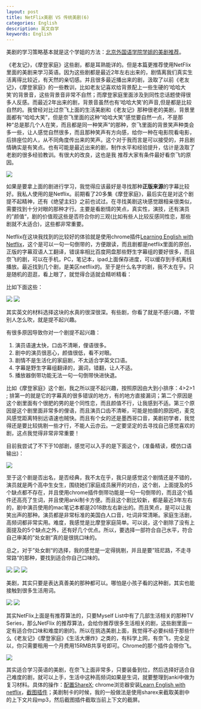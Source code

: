```yaml
---
layout: post
title: NetFlix美剧 VS 传统美剧(6)
categories: English
description: 英文自学
keywords: English
---
```


美剧的学习策略基本就是这个学姐的方法：[北京外国语学院学姐的美剧推荐](https://www.bilibili.com/video/BV1xM4y1K7M7)。

《老友记》，《摩登家庭》这些剧，都是耳熟能详的。但是本篇更推荐使用NetFlix里面的美剧来学习英语。因为这些剧都是最近2年左右出来的，剧情离我们真实生活离得比较近，有天然的亲切感。并且很多最近播出来的剧，汲取了以前《老友记》，《摩登家庭》的一些教训，比如老友记喜欢给背景配上一些生硬的‘哈哈大笑’的背景音，这些背景音非常不自然；而摩登家庭里面涉及到同性恋话题使得很多人反感。而最近2年出来的剧，背景音虽然也有‘哈哈大笑’的声音,但是都是比较自然的。我曾经对比过奈飞上面的生活美剧和《老友记》那种很老的美剧，背景里面都有“哈哈大笑”，但是奈飞里面的这种“哈哈大笑”感觉要自然一点，不是那种“总是那几个人在笑，而且都是同一种笑声”的那种，奈飞里面的背景笑声种类会多一些，让人感觉自然很多，而且那种笑声有方向感，给你一种在电影院看电影，后排座位的人，从不同角度传出来的笑声。这个对于我而言是可以接受的，并且剧情确实是有笑点。也有可能是最近出来的剧，制作水平和经验提升，估计是汲取了老剧的很多经验教训。有很大的改良，这也是我 推荐大家有条件最好看奈飞的原因。

<img src="https://cs-cn.top//images/posts/dancimidu83825.png"/>

如果是要拿上面的剧进行学习，我觉得应该最好是寻找那种**正版来源**的字幕比较好。我私人使用的是Netflix。前期看了20多集《摩登家庭》，最后实在是对这个剧提不起精神，还有《绝望主妇》之前也试过。在寻找美剧这块感觉跟相亲很类似，需要找到十分对眼的那种才行。主要是看剧情的笑点，真实性，演技，还有演员的”颜值“，剧的价值观这些是否符合你的三观(比如有些人比较反感同性恋，那些剧就不太适合)，这些都非常重要。

Netflix在这块我找到的比较好的体验就是使用chrome插件[Learning English with Netflix](https://chrome.google.com/webstore/detail/language-learning-with-ne/hoombieeljmmljlkjmnheibnpciblicm)，这个是可以一句一句倒带的，方便跟读，而且剧都是netflix里面的原创，正版的字幕双语人工翻译，错误率相比百度网盘那些野生字幕组的要好很多，而且奈飞的剧，可以在手机，PC，笔记本，ipad上面保存进度，可以缓存到手机离线播放。最近找到几个剧，是美区netflix的。至于是什么名字的剧，我不太在乎。只是随机的逛逛，看上眼了，就觉得合适就会精听精看：

比如下面这些：

<img src="https://cs-cn.top/images/posts/kitty555.png"/>

<img src="https://cs-cn.top/images/posts/fuller858.png"/>

其实英文的材料选择这块的水真的很深很深。有些剧，你看了就是不感兴趣，不管别人怎么吹，就是提不起兴趣。

有很多原因导致你对一个剧提不起兴趣：

1. 演员语速太快，口齿不清晰，俚语很多。
2. 剧中的演员很恶心，颜值很低，看不对眼。
3. 剧情不是生活化的家庭剧，不太适合学英文口语。
4. 字幕是野生字幕组翻译的，漏词，错翻，让人不适。
5. 播放器倒带功能无法一句一句倒带快进快退。

比如《摩登家庭》这个剧，我之所以提不起兴趣，按照原因由大到小排序：4>2>1  ;     排第一的就是它的字幕真的很多错误的地方，有的地方直接漏词；第二个原因是这个剧里面有个很肥的男的是个同性恋，而且颜值不行，让我感到不适。第三个原因是这个剧里面非常多的俚语，而且演员口齿不清晰，可能是拍摄的原因吧，麦克风感觉距离特别远语速也贼快。而且有个女的还是墨西哥口音，美剧初学者，我觉得还是要比较挑剔一些才行，不能人云亦云。一定要坚定的去寻找自己感觉喜欢的剧，这点我觉得非常非常重要！



目前我尝试了不下于10部剧，感觉可以入手的是下面这个，(准备精读，模仿口语输出)：

<img src="https://cs-cn.top/images/posts/kitty555.png"/>

至于这个剧是否出名，是否经典，我不太在乎，我只是感觉这个剧情还是不错的，演员就是两个高中生女生，围绕她们家庭成员展开的对白，这个剧，上面提及的5个缺点都不存在，并且使用chrome插件倒带功能是一句一句倒带的，而且这个插件还高亮了生词，并且使用anki制卡方便。而且这个剧比较新，都是最近3年左右的，剧中演员使用的mac笔记本都是2018款左右新出的。而且笑点，是可以让我笑出声的那种。演员都是非常标准的美国白人口音，吐词非常清晰。家庭生活剧，高频词都非常实用。难度，我感觉是比摩登家庭简单。可以说，这个剧除了没有上面提及的5个缺点之外，还有好几个优点。所以，要选择一部符合自己水平，符合自己审美的”处女剧“真的是很挑口味的。



总之，对于”处女剧“的选择，我的感觉是一定得挑剔，并且是要”班尼路，不走寻常路“的那种，要找到适合你自己口味的。

<img src="https://cs-cn.top/images/posts/mr_king119.png"/>



<img src="https://cs-cn.top/images/posts/king_siki1322.png"/>



<img src="https://cs-cn.top/images/posts/trash_track1448.png"/>



美剧，其实只要是表达真善美的那种都可以。哪怕是小孩子看的这种剧，其实也能接触到很多生活用词。



<img src="https://cs-cn.top/images/posts/netflix_soap457.png"/>



<img src="https://cs-cn.top/images/posts/GreenHouse_Academy12731.png"/>

其实NetFlix上面是有推荐算法的，只要Myself List中有了几部生活相关的那种TV Series，那么NetFlix 的推荐算法，会给你推荐很多生活相关的剧，这些剧里面一定有适合你口味和难度的剧的。所以在挑选美剧上面，我觉得不必要纠结于那些什么《老友记》《摩登家庭》《生活大爆炸》之类的，有科学上网，有奈飞，完全足以，你只需要租用一个月费用15RMB共享号即可。Chrome的那个插件会带你飞。

<img src="https://cs-cn.top/images/posts/kidsTV502.png"/>

其实适合学习英语的美剧，在奈飞上面非常多，只要装备到位，然后选择好适合自己难度的剧，就可以上手，生活中这种高频词如果是生词，就要整理到anki中做为复习材料。具体的操作：[配置ShareX](https://cs-cn.top/2019/07/10/anki_pdf_js_study/#sharex%E9%85%8D%E7%BD%AE); chrome浏览器安装[Learn English with netflix](https://chrome.google.com/webstore/detail/language-learning-with-ne/hoombieeljmmljlkjmnheibnpciblicm)，[截图插件](https://chrome.google.com/webstore/detail/awesome-screenshot-screen/nlipoenfbbikpbjkfpfillcgkoblgpmj)；美剧制卡的时候，我的一般做法是使用sharex来截取美剧中的上下文片段mp3，然后截图插件截取当前上下文的截屏。

